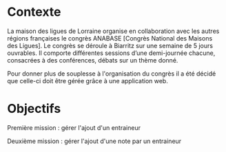 # Contexte
La maison des ligues de Lorraine organise en collaboration avec les autres régions françaises le congrès ANABASE [Congrès National des Maisons des Ligues].
Le congrès se déroule à Biarritz sur une semaine de 5 jours ouvrables. Il comporte différentes sessions d’une demi-journée chacune, consacrées à des conférences, débats sur un thème donné.

Pour donner plus de souplesse à l'organisation du congrès il a été décidé que celle-ci doit être gérée grâce à une application web.

# Objectifs
Première mission : gérer l'ajout d'un entraineur

Deuxième mission : gérer l'ajout d'une note par un entraineur
